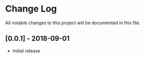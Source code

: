 # Change Log
All notable changes to this project will be documented in this file.

## [0.0.1] - 2018-09-01

- Initial release



